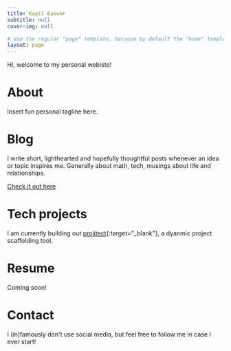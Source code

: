 ```yaml
---
title: Kapil Easwar
subtitle: null
cover-img: null

# Use the regular "page" template, because by default the "home" template lists all blog posts
layout: page
---
```


Hi, welcome to my personal webiste!

# About

Insert fun personal tagline here.

# Blog

I write short, lighthearted and hopefully thoughtful posts whenever an idea or topic inspires me. Generally about math, tech, musings about life and relationships.

[Check it out here](./blog)

# Tech projects

I am currently building out [projitect][projitect-site]{:target="_blank"}, a dyanmic project scaffolding tool.

# Resume

Coming soon!

# Contact

I (in)famously don't use social media, but feel free to follow me in case I ever start!

[//]: # (References)

[projitect-site]: https://projitect.dev
